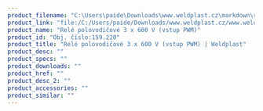 ```yaml
---
product_filename: "C:\Users\paide\Downloads\www.weldplast.cz\markdown\rele-polovodicove-3-x-600-v-vstup-pwm_pg=4.md"
product_link: "file:/C:/Users/paide/Downloads/www.weldplast.cz/www.weldplast.cz/rele-polovodicove-3-x-600-v-vstup-pwm_pg=4"
product_name: "Relé polovodičové 3 x 600 V (vstup PWM)"
product_id: "Obj. číslo:159.220"
product_title: "Relé polovodičové 3 x 600 V (vstup PWM) | Weldplast"
product_desc: ""
product_specs: ""
product_downloads: ""
product_href: ""
product_desc_2: ""
product_accessories: ""
product_similar: ""
---
```

